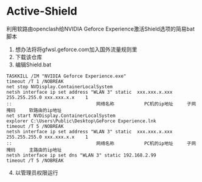 # Active-Shield
利用软路由openclash给NVIDIA Geforce Experience激活Shield选项的简易bat脚本
1. 想办法将将gfwsl.geforce.com加入国外流量规则里
2. 下载该仓库
3. 编辑Shield.bat 
```
TASKKILL /IM "NVIDIA Geforce Experience.exe"
timeout /T 1 /NOBREAK
net stop NVDisplay.ContainerLocalSystem
netsh interface ip set address "WLAN 3" static  xxx.xxx.x.xxx 255.255.255.0 xxx.xxx.x.x    1
::                               网络名称           PC机的ip地址     子网掩码     软路由的ip地址
net start NVDisplay.ContainerLocalSystem
explorer C:\Users\Public\Desktop\GeForce Experience.lnk
timeout /T 5 /NOBREAK
netsh interface ip set address "WLAN 3" static  xxx.xxx.x.xxx 255.255.255.0 xxx.xxx.x.x    1
::                               网络名称           PC机的ip地址     子网掩码     主路由的ip地址
netsh interface ip set dns "WLAN 3" static 192.168.2.99
timeout /T 5 /NOBREAK
```
4. 以管理员权限运行
